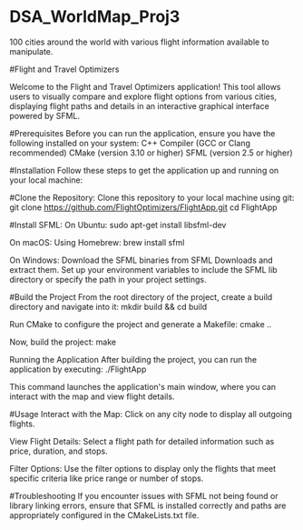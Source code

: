 # DSA_WorldMap_Proj3
100 cities around the world with various flight information available to manipulate.


#Flight and Travel Optimizers

Welcome to the Flight and Travel Optimizers application! This tool allows users to visually compare and explore flight options from various cities, displaying flight paths and details in an interactive graphical interface powered by SFML.

#Prerequisites
Before you can run the application, ensure you have the following installed on your system:
C++ Compiler (GCC or Clang recommended)
CMake (version 3.10 or higher)
SFML (version 2.5 or higher)

#Installation
Follow these steps to get the application up and running on your local machine:

#Clone the Repository:
Clone this repository to your local machine using git:
git clone https://github.com/FlightOptimizers/FlightApp.git cd FlightApp

#Install SFML:
On Ubuntu:
sudo apt-get install libsfml-dev

On macOS: Using Homebrew:
brew install sfml

On Windows:
Download the SFML binaries from SFML Downloads and extract them. Set up your environment variables to include the SFML lib directory or specify the path in your project settings.


#Build the Project
From the root directory of the project, create a build directory and navigate into it:
mkdir build && cd build

Run CMake to configure the project and generate a Makefile:
cmake ..

Now, build the project:
make

Running the Application
After building the project, you can run the application by executing:
./FlightApp

This command launches the application's main window, where you can interact with the map and view flight details.

#Usage
Interact with the Map: Click on any city node to display all outgoing flights.

View Flight Details: Select a flight path for detailed information such as price, duration, and stops.

Filter Options: Use the filter options to display only the flights that meet specific criteria like price range or number of stops.

#Troubleshooting
If you encounter issues with SFML not being found or library linking errors, ensure that SFML is installed correctly and paths are appropriately configured in the CMakeLists.txt file.
